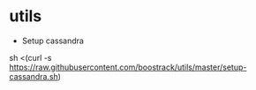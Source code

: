 utils
=====


* Setup cassandra

sh <(curl -s https://raw.githubusercontent.com/boostrack/utils/master/setup-cassandra.sh)